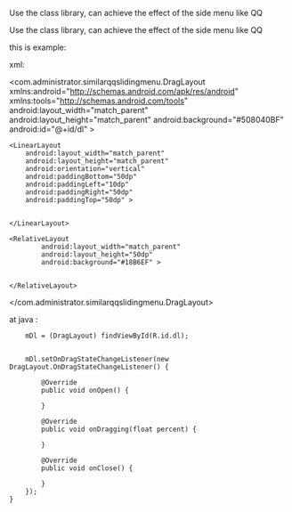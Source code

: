 


Use the class library, can achieve the effect of the side menu like QQ





Use the class library, can achieve the effect of the side menu like QQ


this is example:

xml:

<com.administrator.similarqqslidingmenu.DragLayout
    xmlns:android="http://schemas.android.com/apk/res/android"
    xmlns:tools="http://schemas.android.com/tools"
     android:layout_width="match_parent"
      android:layout_height="match_parent"
      android:background="#508040BF"
       android:id="@+id/dl" >

    <LinearLayout
        android:layout_width="match_parent"
        android:layout_height="match_parent"
        android:orientation="vertical"
        android:paddingBottom="50dp"
        android:paddingLeft="10dp"
        android:paddingRight="50dp"
        android:paddingTop="50dp" >


    </LinearLayout>

    <RelativeLayout
            android:layout_width="match_parent"
            android:layout_height="50dp"
            android:background="#18B6EF" >


    </RelativeLayout>



</com.administrator.similarqqslidingmenu.DragLayout>



at java :





        mDl = (DragLayout) findViewById(R.id.dl);


        mDl.setOnDragStateChangeListener(new DragLayout.OnDragStateChangeListener() {

            @Override
            public void onOpen() {

            }

            @Override
            public void onDragging(float percent) {

            }

            @Override
            public void onClose() {

            }
        });
    }


